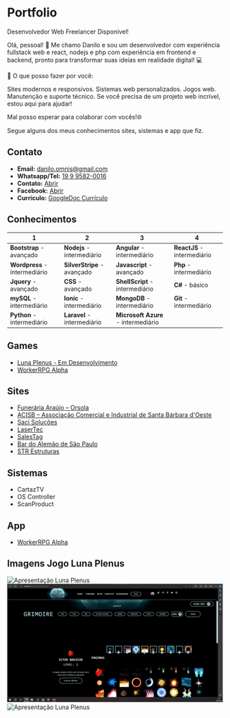# Portfolio 

Desenvolvedor Web Freelancer Disponível!

Olá, pessoal! 👋
Me chamo Danilo e sou um desenvolvedor com experiência fullstack web e react, nodejs e php com experiência em frontend e backend, pronto para transformar suas ideias em realidade digital! 💻

🎨 O que posso fazer por você:

Sites modernos e responsivos.
Sistemas web personalizados.
Jogos web.
Manutenção e suporte técnico.
Se você precisa de um projeto web incrível, estou aqui para ajudar!

Mal posso esperar para colaborar com vocês!🌐

Segue alguns dos meus conhecimentos sites, sistemas e app que fiz.

## Contato
- **Email:** danilo.omnis@gmail.com
- **Whatsapp/Tel:** [19 9 9582-0016](https://wa.me/19995820016?text=Ol%C3%A1%2C%20gostaria%20de%20desenvolver%20um%20site%2Fsistema%20web)  
- **Contato:** [Abrir](https://lunaplenus.azurewebsites.net/contato)
- **Facebook:** [Abrir](https://www.facebook.com/dany.abismo)
- **Curriculo:** [GoogleDoc Currículo](https://docs.google.com/document/d/0B5dzu6xaRp_JVlpaaXBfZjM5ZWc/edit?usp=sharing&ouid=112075751914954378152&resourcekey=0-1WXW1MafWrUos-V5CzT_GQ&rtpof=true&sd=true)

## Conhecimentos

1 | 2 | 3 | 4
---------|----------|----------|----------
**Bootstrap** - avançado | **Nodejs** - intermediário | **Angular** - intermediário | **ReactJS** - intermediário  |
**Wordpress** - intermediário | **SilverStripe** - avançado | **Javascript** - avançado | **Php** - intermediário  |
**Jquery** - avançado | **CSS** - avançado | **ShellScript** - intermediário | **C#** - básico  |
**mySQL** - intermediário | **Ionic** - intermediário | **MongoDB** - intermediário | **Git** - intermediário  |
**Python** - intermediário | **Laravel** - intermediário | **Microsoft Azure** - intermediário | |

## Games
- [Luna Plenus - Em Desenvolvimento](https://lunaplenus.azurewebsites.net/)
- [WorkerRPG Alpha](https://play.google.com/store/apps/details?id=greed.workerrpg)

## Sites
- [Funerária Araújo – Orsola](https://www.orsola.com.br/)
- [ACISB – Associação Comercial e Industrial de Santa Bárbara d'Oeste](https://www.acisbsbo.com.br/)
- [Saci Soluções](https://www.sacisolucoes.com.br/)
- [LaserTec](https://www.lasertec.ind.br/)
- [SalesTag](https://salestag.com.br/)
- [Bar do Alemão de São Paulo](https://www.bardoalemaosp.com.br/)
- [STR Estruturas](https://www.strestruturas.com.br/)

## Sistemas
- CartazTV
- OS Controller
- ScanProduct

## App
- [WorkerRPG Alpha](https://play.google.com/store/apps/details?id=greed.workerrpg)

## Imagens Jogo Luna Plenus
![Apresentação Luna Plenus](/img/apresentacao-lunaplenus-portifolio.webp)
![Apresentação Luna Plenus](/img/apresentacao-lunaplenus-portifolio-02.webp)
![Apresentação Luna Plenus](/img/luna-plenus-apresentacao-01-13sec.webp)
